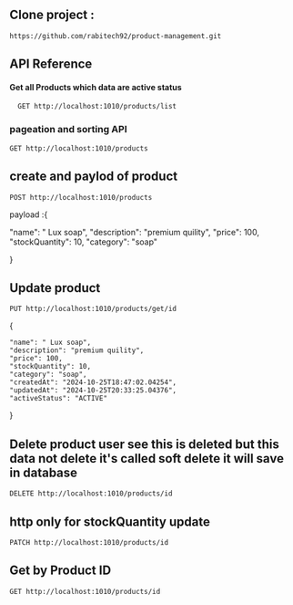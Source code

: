 
## Clone project :
```http
https://github.com/rabitech92/product-management.git
```
## API Reference
#### Get all Products which data are active status

```http
  GET http://localhost:1010/products/list
```
### pageation and sorting API
```http
GET http://localhost:1010/products
```
## create and paylod of product
```http 
POST http://localhost:1010/products
```
payload :{
   
  "name": " Lux soap",
  "description": "premium quility",
  "price": 100,
  "stockQuantity": 10,
  "category": "soap" 

}

## Update product
```http Update product
PUT http://localhost:1010/products/get/id
```
{
    
    "name": " Lux soap",
    "description": "premium quility",
    "price": 100,
    "stockQuantity": 10,
    "category": "soap",
    "createdAt": "2024-10-25T18:47:02.04254",
    "updatedAt": "2024-10-25T20:33:25.04376",
    "activeStatus": "ACTIVE"
}

## Delete product user see this is deleted but this data not delete it's called soft delete it will save in database
```http
DELETE http://localhost:1010/products/id
```
## http only for stockQuantity update
```http
PATCH http://localhost:1010/products/id
```
## Get by Product ID
```http
GET http://localhost:1010/products/id
```

